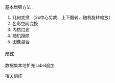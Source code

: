 基本增强方法：
1. 几何变换 （3x中心剪裁、上下翻转、随机旋转缩放）
2. 色彩空间变换
3. 内核过滤
4. 随机擦除
5. 图像混合

#### 形式
数据集本地扩充
label追加

相关训练
